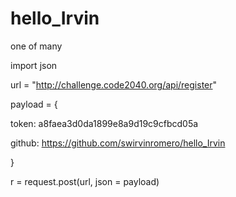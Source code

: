 # hello_Irvin
one of many

import json


url = "http://challenge.code2040.org/api/register"


payload = {

token: a8faea3d0da1899e8a9d19c9cfbcd05a

github: https://github.com/swirvinromero/hello_Irvin

}

r = request.post(url, json = payload)
